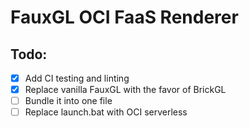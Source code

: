 # FauxGL OCI FaaS Renderer 

## Todo:
- [x] Add CI testing and linting
- [x] Replace vanilla FauxGL with the favor of BrickGL
- [ ] Bundle it into one file
- [ ] Replace launch.bat with OCI serverless
